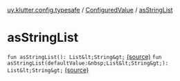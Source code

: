 [uy.klutter.config.typesafe](../index.md) / [ConfiguredValue](index.md) / [asStringList](.)


# asStringList

`fun asStringList(): List&lt;String&gt;` [(source)](https://github.com/kohesive/klutter/blob/master/config-typesafe-jdk6/src/main/kotlin/uy/klutter/config/typesafe/TypesafeConfig_Ext.kt#L82)
`fun asStringList(defaultValue:&nbsp;List&lt;String&gt;): List&lt;String&gt;` [(source)](https://github.com/kohesive/klutter/blob/master/config-typesafe-jdk6/src/main/kotlin/uy/klutter/config/typesafe/TypesafeConfig_Ext.kt#L83)



